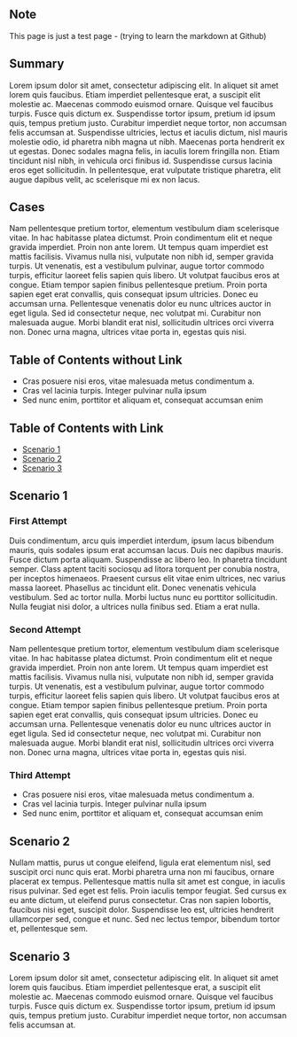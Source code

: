 ## Note
This page is just a test page - (trying to learn the markdown at Github) <br/>

## Summary
Lorem ipsum dolor sit amet, consectetur adipiscing elit. In aliquet sit amet lorem quis faucibus. Etiam imperdiet pellentesque erat, a suscipit elit molestie ac. Maecenas commodo euismod ornare. Quisque vel faucibus turpis. Fusce quis dictum ex. Suspendisse tortor ipsum, pretium id ipsum quis, tempus pretium justo. Curabitur imperdiet neque tortor, non accumsan felis accumsan at. Suspendisse ultricies, lectus et iaculis dictum, nisl mauris molestie odio, id pharetra nibh magna ut nibh. Maecenas porta hendrerit ex ut egestas. Donec sodales magna felis, in iaculis lorem fringilla non. Etiam tincidunt nisl nibh, in vehicula orci finibus id. Suspendisse cursus lacinia eros eget sollicitudin. In pellentesque, erat vulputate tristique pharetra, elit augue dapibus velit, ac scelerisque mi ex non lacus. <br/>

## Cases
Nam pellentesque pretium tortor, elementum vestibulum diam scelerisque vitae. In hac habitasse platea dictumst. Proin condimentum elit et neque gravida imperdiet. Proin non ante lorem. Ut tempus quam imperdiet est mattis facilisis. Vivamus nulla nisi, vulputate non nibh id, semper gravida turpis. Ut venenatis, est a vestibulum pulvinar, augue tortor commodo turpis, efficitur laoreet felis sapien quis libero. Ut volutpat faucibus eros at congue. Etiam tempor sapien finibus pellentesque pretium. Proin porta sapien eget erat convallis, quis consequat ipsum ultricies. Donec eu accumsan urna. Pellentesque venenatis dolor eu nunc ultrices auctor in eget ligula. Sed id consectetur neque, nec volutpat mi. Curabitur non malesuada augue. Morbi blandit erat nisl, sollicitudin ultrices orci viverra non. Donec urna magna, ultrices vitae porta in, egestas quis nisi.  <br/>

## Table of Contents without Link
* Cras posuere nisi eros, vitae malesuada metus condimentum a.
* Cras vel lacinia turpis. Integer pulvinar nulla ipsum
* Sed nunc enim, porttitor et aliquam et, consequat accumsan enim

## Table of Contents with Link
* <a href="https://github.com/yokoacc/test-repo#scenario-1"> Scenario 1</a>
* <a href="https://github.com/yokoacc/test-repo#scenario-2"> Scenario 2</a>
* <a href="https://github.com/yokoacc/test-repo#scenario-3"> Scenario 3</a>

## Scenario 1
### First Attempt
Duis condimentum, arcu quis imperdiet interdum, ipsum lacus bibendum mauris, quis sodales ipsum erat accumsan lacus. Duis nec dapibus mauris. Fusce dictum porta aliquam. Suspendisse ac libero leo. In pharetra tincidunt semper. Class aptent taciti sociosqu ad litora torquent per conubia nostra, per inceptos himenaeos. Praesent cursus elit vitae enim ultrices, nec varius massa laoreet. Phasellus ac tincidunt elit. Donec venenatis vehicula vestibulum. Sed ac tortor nulla. Morbi luctus nunc eu porttitor sollicitudin. Nulla feugiat nisi dolor, a ultrices nulla finibus sed. Etiam a erat nulla.   <br/>

### Second Attempt
Nam pellentesque pretium tortor, elementum vestibulum diam scelerisque vitae. In hac habitasse platea dictumst. Proin condimentum elit et neque gravida imperdiet. Proin non ante lorem. Ut tempus quam imperdiet est mattis facilisis. Vivamus nulla nisi, vulputate non nibh id, semper gravida turpis. Ut venenatis, est a vestibulum pulvinar, augue tortor commodo turpis, efficitur laoreet felis sapien quis libero. Ut volutpat faucibus eros at congue. Etiam tempor sapien finibus pellentesque pretium. Proin porta sapien eget erat convallis, quis consequat ipsum ultricies. Donec eu accumsan urna. Pellentesque venenatis dolor eu nunc ultrices auctor in eget ligula. Sed id consectetur neque, nec volutpat mi. Curabitur non malesuada augue. Morbi blandit erat nisl, sollicitudin ultrices orci viverra non. Donec urna magna, ultrices vitae porta in, egestas quis nisi.  <br/>

### Third Attempt
* Cras posuere nisi eros, vitae malesuada metus condimentum a.
* Cras vel lacinia turpis. Integer pulvinar nulla ipsum
* Sed nunc enim, porttitor et aliquam et, consequat accumsan enim

## Scenario 2
Nullam mattis, purus ut congue eleifend, ligula erat elementum nisl, sed suscipit orci nunc quis erat. Morbi pharetra urna non mi faucibus, ornare placerat ex tempus. Pellentesque mattis nulla sit amet est congue, in iaculis risus pulvinar. Sed eget est felis. Proin iaculis tempor feugiat. Sed cursus ex eu ante dictum, ut eleifend purus consectetur. Cras non sapien lobortis, faucibus nisi eget, suscipit dolor. Suspendisse leo est, ultricies hendrerit ullamcorper sed, congue et nunc. Sed nec lectus tempor, bibendum tortor et, pellentesque sem.  <br/>

## Scenario 3
Lorem ipsum dolor sit amet, consectetur adipiscing elit. In aliquet sit amet lorem quis faucibus. Etiam imperdiet pellentesque erat, a suscipit elit molestie ac. Maecenas commodo euismod ornare. Quisque vel faucibus turpis. Fusce quis dictum ex. Suspendisse tortor ipsum, pretium id ipsum quis, tempus pretium justo. Curabitur imperdiet neque tortor, non accumsan felis accumsan at.  <br/>

